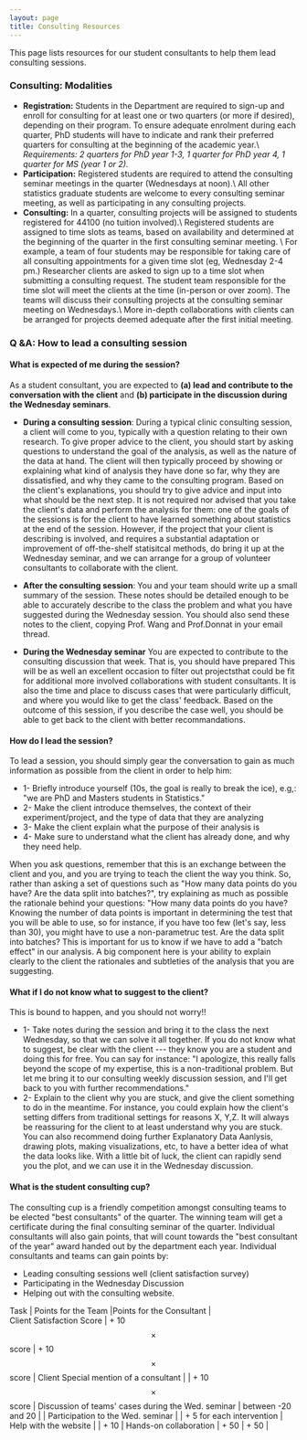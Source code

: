 ```yaml
---
layout: page
title: Consulting Resources
---
```


This page lists resources for our student consultants to help them lead consulting sessions.


### Consulting: Modalities

+ __Registration:__
Students in the Department are required to sign-up and enroll for consulting for at least one or two quarters (or more if desired), depending on their program.  To ensure adequate enrolment during each quarter, PhD students will have to indicate and rank their preferred quarters for consulting at the beginning of the academic year.\\
*Requirements: 2 quarters for PhD year 1-3, 1 quarter for PhD year 4, 1 quarter for MS  (year 1 or 2).* 
+ __Participation:__
Registered students are required to attend the consulting seminar meetings in the quarter (Wednesdays at noon).\\
All other statistics graduate students are welcome to every consulting seminar meeting, as well as participating in any consulting projects.
+ __Consulting:__
In a quarter, consulting projects will be assigned to students registered for 44100 (no tuition involved).\\
Registered students are assigned to time slots as teams, based on availability and determined at the beginning of the quarter in the first consulting seminar meeting. \\
 For example, a team of four students may be responsible for taking care of all consulting appointments for a given time slot (eg, Wednesday 2-4 pm.) 
Researcher clients are asked to sign up to a time slot when submitting a consulting request. The student team responsible for the time slot will meet the clients at the time (in-person or over zoom).
The teams will discuss their consulting projects at the consulting seminar meeting on Wednesdays.\\
More in-depth collaborations with clients can be arranged for projects deemed adequate after the first initial meeting.


### Q &A: How to lead a consulting session

#### What is expected of me during the session?

As a student consultant, you are expected to __(a) lead and contribute to the conversation with the client__ and __(b) participate in the discussion during the Wednesday seminars__.

+ __During a consulting session__: During a typical clinic consulting session, a client will come to you, typically with a question relating to their own research. To give proper advice to the client, you should start by asking questions to understand  the goal of the analysis, as well as the nature of the data at hand. The client will then typically proceed by showing or explaining what kind of analysis they have done so far, why they are dissatisfied, and why they came to the consulting program. Based on the client's explanations, you should try to give advice and input into what should be the next step. It is not required nor advised that you take the client's data and perform the analysis for them: one  of the goals of the sessions is for the client to have learned something about statistics at the end of the session. However, if the project that your client is describing is involved, and requires a substantial adaptation or improvement of off-the-shelf statisitcal methods, do bring it up at the Wednesday seminar, and we can arrange for a group of volunteer consultants  to collaborate with the client.

+ __After the consulting session__: You and your team should write up a small summary of the session. These notes should be detailed enough to be able to accurately describe to the class the problem and what you have suggested during the Wednesday session. You should also send these notes to the client, copying Prof. Wang and Prof.Donnat in your email thread.

+ __During the Wednesday seminar__ You are expected to contribute to the consulting discussion that week. That is, you should have prepared This will be as well an excellent occasion to filter out projectsthat could be fit for  additional  more involved collaborations with student consultants. It is also the time and place to discuss cases that were particularly difficult, and where you would like to get the class' feedback. Based on the outcome of this session, if you describe the case well, you should be able to get back to the client with better recommandations.

#### How do I lead the session?

To lead  a session, you should simply gear the conversation to gain as much information as possible from the client in order to help him:
+ 1- Briefly introduce yourself (10s, the goal is really to break the ice), e.g,: "we are PhD and Masters students in Statistics."
+ 2-  Make the client introduce themselves, the context of their experiment/project, and the type of data that they are analyzing
+ 3- Make the client explain what the purpose of their analysis is
+ 4- Make sure to understand what the client has already done, and why they need help.

When you ask questions, remember that this is an exchange between the client and you, and you are trying to teach the client the way you think. So, rather than asking a set of questions such as "How many data points do you have? Are the data split into  batches?", try explaining as much as possible the rationale behind your questions: "How many data points do you have? Knowing the number of data points is important in determining the test that you will be able to use, so for instance, if you have too few (let's say, less than 30), you might have to use a non-parametruc test. Are the data split into  batches? This is important for us to know if we have to add a "batch effect" in our analysis. A big component here is your ability to explain clearly to the client the rationales and subtleties of the analysis that you are suggesting.

#### What if I do not know what to suggest to the client?

This is bound to happen, and you should not worry!!
+ 1- Take notes during the session and bring it to the class the next Wednesday, so that we can solve it all together. If you do not know what to suggest, be clear with the client --- they know you are a student and doing this for free. You can say for instance: "I apologize, this really falls beyond the scope of my expertise, this is a non-traditional problem. But let me bring it to our consulting weekly discussion session, and I'll get back to you with further recommendations."
+ 2- Explain to the client why you are stuck, and give the client something to do in the meantime. For instance, you could explain how the client's setting differs from traditional settings for reasons X, Y,Z. It will always be reassuring for the client to at least understand why you are stuck. You can also recommend doing further Explanatory Data Aanlysis, drawing plots, making visualizations, etc, to  have a better idea of what the data looks like. With a little bit of luck, the client can rapidly send you the plot, and we can use it in the Wednesday discussion. 

#### What is the student consulting cup?

The consulting cup is a friendly competition amongst consulting teams to be elected "best consultants"  of the quarter. The winning team will get a certificate during the final consulting seminar of the quarter. Individual consultants will also gain points, that will count towards the "best consultant of the year" award handed out by the department each year.
Individual consultants and teams can gain points by:
+ Leading consulting sessions well (client satisfaction survey)
+ Participating in the Wednesday Discussion
+ Helping out with the consulting website.


Task  |  Points for the  Team    |Points for the    Consultant |  
Client Satisfaction Score  |  + 10 $$\times $$ score |   + 10 $$\times $$ score  |
Client Special mention of a consultant  |  |   + 10 $$\times $$ score  |
Discussion of teams' cases during the Wed. seminar   |  between -20 and 20  |     |
Participation  to the Wed. seminar  |  |   + 5  for each intervention  |
Help with the website |  |   + 10  |
Hands-on collaboration | + 50  |   + 50  |
